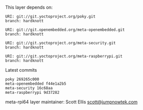 This layer depends on:

    URI: git://git.yoctoproject.org/poky.git
    branch: hardknott

    URI: git://git.openembedded.org/meta-openembedded.git
    branch: hardknott

    URI: git://git.yoctoproject.org/meta-security.git
    branch: hardknott

    URI: git://git.yoctoproject.org/meta-raspberrypi.git
    branch: hardknott

Latest commits

    poky 269265c000
    meta-openembedded f44e1a2b5
    meta-security 16c68aa
    meta-raspberrypi 9d37282

meta-rpi64 layer maintainer: Scott Ellis <scott@jumpnowtek.com>
